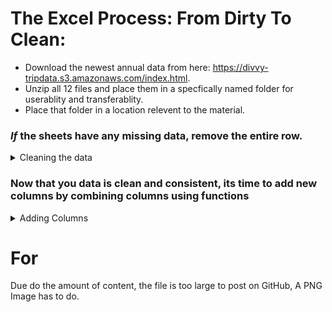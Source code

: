 # The Excel Process: From Dirty To Clean:

* Download the newest annual data from here: https://divvy-tripdata.s3.amazonaws.com/index.html.
* Unzip all 12 files and place them in a specfically named folder for userablity and transferablity.
* Place that folder in a location relevent to the material.


### *If* the sheets have any missing data, remove the entire row.
<details>
<summary>Cleaning the data</summary>
  
*This process is per situation and normally stakeholders are involved with the decison on what to do with empty cells.*

<ol>  
<li>  Select all fields (including column names) by clicking and dragging over all columns OR by clicking the utmost upper-left of the field section of the sheet. Aka above row 1 and to the left of column A.</li>
<li> After selecting all fields hold down CTRL+G a "Go To" window popups > Select "Special" > Click "Blanks". This may take literal minutes to finish running.</li>
  
<li>Once finished scroll down until you see a highlighted cell or chunk of cells. Right click when hovered over one and choose "Delete" then choose "Entire row" (You may get a warning; hit OK). This to will take actual minutes and you sheet may freeze, that's normal.</li>
<li>Sadly, you must do all of these steps twice:weary:.</li>
</ol>
</details>  

### Now that you data is clean and consistent, its time to add new columns by combining columns using functions
<details>
<summary>Adding Columns</summary>
</details>  

  
  
# For
Due do the amount of content, the file is too large to post on GitHub, A PNG Image has to do. 
